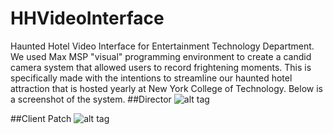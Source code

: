# HHVideoInterface
Haunted Hotel Video Interface for Entertainment Technology Department.
We used Max MSP "visual" programming environment to create a candid camera system that allowed users to record frightening moments. This is specifically made with the intentions to streamline our haunted hotel attraction that is hosted yearly at New York College of Technology. Below is a screenshot of the system. 
##Director
![alt tag](https://i.imgur.com/TQaKtw8.png)

##Client Patch
![alt tag](https://i.imgur.com/selB0EG.png)
